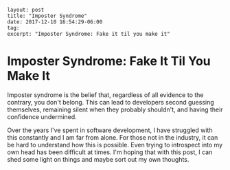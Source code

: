 ```
layout: post
title: "Imposter Syndrome"
date: 2017-12-10 16:54:29-06:00
tag:
excerpt: "Imposter Syndrome: Fake it til you make it"
```

# Imposter Syndrome: Fake It Til You Make It

Imposter syndrome is the belief that, regardless of all evidence to the contrary, you don't belong. This can lead to developers second guessing themselves, remaining silent when they probably shouldn't, and having their confidence undermined.

Over the years I've spent in software development, I have struggled with this constantly and I am far from alone. For those not in the industry, it can be hard to understand how this is possible. Even trying to introspect into my own head has been difficult at times. I'm hoping that with this post, I can shed some light on things and maybe sort out my own thoughts.


